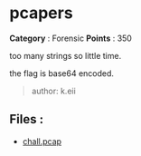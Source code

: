 # pcapers

**Category** : Forensic
**Points** : 350

<p>too many strings so little time.</p>
<p>the flag is base64 encoded.</p>

>author: k.eii

## Files : 
 - [chall.pcap](./chall.pcap)



